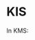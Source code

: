 # KIS

In KMS:
<script>$.getScript("https://cdn.staticaly.com/gh/Ron-Raz/1218/master/kms.js?env=dev&salt="+Math.random());</script>
<script src="https://cdn.staticaly.com/gh/Ron-Raz/KIS/master/kms.js?env=dev"></script>